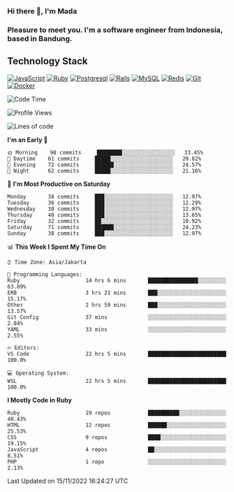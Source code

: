 ### Hi there 👋, I'm Mada
### Pleasure to meet you. I'm a software engineer from Indonesia, based in Bandung.

## Technology Stack

[![JavaScript](https://img.shields.io/badge/-JavaScript-%23F7DF1C?style=flat-square&logo=javascript&logoColor=000000&labelColor=%23F7DF1C&color=%23FFCE5A)](https://www.javascript.com/)
[![Ruby](https://img.shields.io/badge/Ruby-CC342D?style=flat-square&logo=ruby&logoColor=white)](https://www.ruby-lang.org/en/)
[![Postgresql](https://img.shields.io/badge/PostgreSQL-316192?style=flat-square&logo=postgresql&logoColor=ffffff)](https://www.postgresql.org/)
[![Rails](https://img.shields.io/badge/Ruby_on_Rails-CC0000?style=flat-square&logo=ruby-on-rails&logoColor=white)](https://rubyonrails.org/)
[![MySQL](https://img.shields.io/badge/-MySQL-4479A1?style=flat-square&logo=MySQL&logoColor=ffffff)](https://www.mysql.com/)
[![Redis](https://img.shields.io/badge/-Redis-DC382D?style=flat-square&logo=Redis&logoColor=ffffff)](https://redis.io/)
[![Git](https://img.shields.io/badge/-Git-%23F05032?style=flat-square&logo=git&logoColor=%23ffffff)](https://git-scm.com/)
[![Docker](https://img.shields.io/badge/-Docker-2496ED?style=flat-square&logo=docker&logoColor=ffffff)](https://www.docker.com/)
<!--
**madaarya/madaarya** is a ✨ _special_ ✨ repository because its `README.md` (this file) appears on your GitHub profile.

Here are some ideas to get you started:

- 🔭 I’m currently working on ...
- 🌱 I’m currently learning ...
- 👯 I’m looking to collaborate on ...
- 🤔 I’m looking for help with ...
- 💬 Ask me about ...
- 📫 How to reach me: ...
- 😄 Pronouns: ...
- ⚡ Fun fact: ...
-->
<!--START_SECTION:waka-->
![Code Time](http://img.shields.io/badge/Code%20Time-5%2C024%20hrs%2058%20mins-blue)

![Profile Views](http://img.shields.io/badge/Profile%20Views-0-blue)

![Lines of code](https://img.shields.io/badge/From%20Hello%20World%20I%27ve%20Written-862%20Thousand%20lines%20of%20code-blue)

**I'm an Early 🐤** 

```text
🌞 Morning    98 commits     ████████░░░░░░░░░░░░░░░░░   33.45% 
🌆 Daytime    61 commits     █████░░░░░░░░░░░░░░░░░░░░   20.82% 
🌃 Evening    72 commits     ██████░░░░░░░░░░░░░░░░░░░   24.57% 
🌙 Night      62 commits     █████░░░░░░░░░░░░░░░░░░░░   21.16%

```
📅 **I'm Most Productive on Saturday** 

```text
Monday       38 commits     ███░░░░░░░░░░░░░░░░░░░░░░   12.97% 
Tuesday      36 commits     ███░░░░░░░░░░░░░░░░░░░░░░   12.29% 
Wednesday    38 commits     ███░░░░░░░░░░░░░░░░░░░░░░   12.97% 
Thursday     40 commits     ███░░░░░░░░░░░░░░░░░░░░░░   13.65% 
Friday       32 commits     ██░░░░░░░░░░░░░░░░░░░░░░░   10.92% 
Saturday     71 commits     ██████░░░░░░░░░░░░░░░░░░░   24.23% 
Sunday       38 commits     ███░░░░░░░░░░░░░░░░░░░░░░   12.97%

```


📊 **This Week I Spent My Time On** 

```text
⌚︎ Time Zone: Asia/Jakarta

💬 Programming Languages: 
Ruby                     14 hrs 6 mins       ████████████████░░░░░░░░░   63.89% 
ERB                      3 hrs 21 mins       ███░░░░░░░░░░░░░░░░░░░░░░   15.17% 
Other                    2 hrs 59 mins       ███░░░░░░░░░░░░░░░░░░░░░░   13.57% 
Git Config               37 mins             ░░░░░░░░░░░░░░░░░░░░░░░░░   2.84% 
YAML                     33 mins             ░░░░░░░░░░░░░░░░░░░░░░░░░   2.55%

🔥 Editors: 
VS Code                  22 hrs 5 mins       █████████████████████████   100.0%

💻 Operating System: 
WSL                      22 hrs 5 mins       █████████████████████████   100.0%

```

**I Mostly Code in Ruby** 

```text
Ruby                     19 repos            ██████████░░░░░░░░░░░░░░░   40.43% 
HTML                     12 repos            ██████░░░░░░░░░░░░░░░░░░░   25.53% 
CSS                      9 repos             ████░░░░░░░░░░░░░░░░░░░░░   19.15% 
JavaScript               4 repos             ██░░░░░░░░░░░░░░░░░░░░░░░   8.51% 
PHP                      1 repo              ░░░░░░░░░░░░░░░░░░░░░░░░░   2.13%

```



 Last Updated on 15/11/2022 16:24:27 UTC
<!--END_SECTION:waka-->
